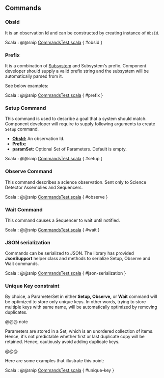 ## Commands

### ObsId

It is an observation Id and can be constructed by creating instance of `ObsId`. 

Scala
:   @@snip [CommandsTest.scala](../../../../../examples/src/test/scala/csw/services/messages/CommandsTest.scala) { #obsid }

### Prefix

It is a combination of [Subsystem](subsystem.html) and Subsystem's prefix. Component developer should supply a valid prefix string and the subsystem will be automatically parsed from it. 

See below examples:

Scala
:   @@snip [CommandsTest.scala](../../../../../examples/src/test/scala/csw/services/messages/CommandsTest.scala) { #prefix }

### Setup Command

This command is used to describe a goal that a system should match. Component developer will require to supply following arguments to create `Setup` command.

 * **[ObsId:](commands.html#ObsId)**  An observation Id.
 * **Prefix:**
 * **paramSet:** Optional Set of Parameters. Default is empty.
 
Scala
:   @@snip [CommandsTest.scala](../../../../../examples/src/test/scala/csw/services/messages/CommandsTest.scala) { #setup }
 
 
### Observe Command
This command describes a science observation. Sent only to Science Detector Assemblies and Sequencers.

Scala
:   @@snip [CommandsTest.scala](../../../../../examples/src/test/scala/csw/services/messages/CommandsTest.scala) { #observe }

### Wait Command
This command causes a Sequencer to wait until notified.

Scala
:   @@snip [CommandsTest.scala](../../../../../examples/src/test/scala/csw/services/messages/CommandsTest.scala) { #wait }

### JSON serialization
Commands can be serialized to JSON. The library has provided **JsonSupport** helper class and methods to serialize Setup, Observe and Wait commands.

Scala
:   @@snip [CommandsTest.scala](../../../../../examples/src/test/scala/csw/services/messages/CommandsTest.scala) { #json-serialization }

### Unique Key constraint

By choice, a ParameterSet in either **Setup, Observe,** or **Wait** command will be optimized to store only unique keys. In other words, trying to store multiple keys with same name, will be automatically optimized by removing duplicates.

@@@ note

Parameters are stored in a Set, which is an unordered collection of items. Hence, it's not predictable whether first or last duplicate copy will be retained. Hence, cautiously avoid adding duplicate keys.

@@@    

Here are some examples that illustrate this point:

Scala
:   @@snip [CommandsTest.scala](../../../../../examples/src/test/scala/csw/services/messages/CommandsTest.scala) { #unique-key }